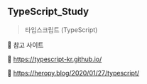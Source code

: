 ## TypeScript_Study

> 타입스크립트 (TypeScript)

📌 참고 사이트

📄 https://typescript-kr.github.io/

📄 https://heropy.blog/2020/01/27/typescript/
